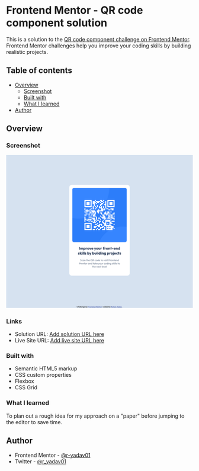 # Frontend Mentor - QR code component solution

This is a solution to the [QR code component challenge on Frontend Mentor](https://www.frontendmentor.io/challenges/qr-code-component-iux_sIO_H). Frontend Mentor challenges help you improve your coding skills by building realistic projects.

## Table of contents

-   [Overview](#overview)
    -   [Screenshot](#screenshot)
    -   [Built with](#built-with)
    -   [What I learned](#what-i-learned)
-   [Author](#author)

## Overview

### Screenshot

![alt text](./images/image.png)

### Links

-   Solution URL: [Add solution URL here](https://your-solution-url.com)
-   Live Site URL: [Add live site URL here](https://your-live-site-url.com)

### Built with

-   Semantic HTML5 markup
-   CSS custom properties
-   Flexbox
-   CSS Grid

### What I learned

To plan out a rough idea for my approach on a "paper" before jumping to the editor to save time.

## Author

-   Frontend Mentor - [@r-yadav01](https://www.frontendmentor.io/profile/r-yadav01)
-   Twitter - [@r_yadav01](https://www.twitter.com/r_yadav01)
